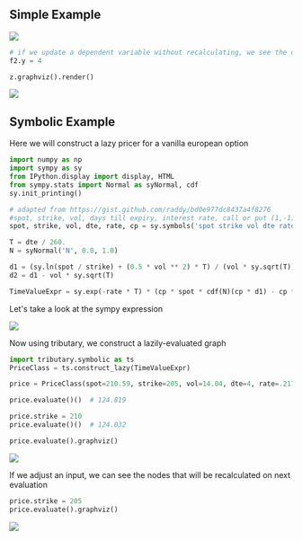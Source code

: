 ## Simple Example

![](https://raw.githubusercontent.com/timkpaine/tributary/master/docs/img/lazy/example.gif)

```python
# if we update a dependent variable without recalculating, we see the dependencies
f2.y = 4

z.graphviz().render()
```
![](https://raw.githubusercontent.com/timkpaine/tributary/master/docs/img/lazy/example2.png)

## Symbolic Example
Here we will construct a lazy pricer for a vanilla european option

```python
import numpy as np
import sympy as sy
from IPython.display import display, HTML
from sympy.stats import Normal as syNormal, cdf
sy.init_printing()

# adapted from https://gist.github.com/raddy/bd0e977dc8437a4f8276
#spot, strike, vol, days till expiry, interest rate, call or put (1,-1)
spot, strike, vol, dte, rate, cp = sy.symbols('spot strike vol dte rate cp')

T = dte / 260.
N = syNormal('N', 0.0, 1.0)

d1 = (sy.ln(spot / strike) + (0.5 * vol ** 2) * T) / (vol * sy.sqrt(T))
d2 = d1 - vol * sy.sqrt(T)

TimeValueExpr = sy.exp(-rate * T) * (cp * spot * cdf(N)(cp * d1) - cp * strike  * cdf(N)(cp * d2))
```

Let's take a look at the sympy expression

![](https://raw.githubusercontent.com/timkpaine/tributary/master/docs/img/lazy/example3.png)

Now using tributary, we construct a lazily-evaluated graph

```python
import tributary.symbolic as ts
PriceClass = ts.construct_lazy(TimeValueExpr)

price = PriceClass(spot=210.59, strike=205, vol=14.04, dte=4, rate=.2175, cp=-1)

price.evaluate()()  # 124.819

price.strike = 210
price.evaluate()()  # 124.032

price.evaluate().graphviz()
```

![](https://raw.githubusercontent.com/timkpaine/tributary/master/docs/img/lazy/example4.png)

If we adjust an input, we can see the nodes that will be recalculated on next evaluation


```python
price.strike = 205
price.evaluate().graphviz()
```

![](https://raw.githubusercontent.com/timkpaine/tributary/master/docs/img/lazy/example5.png)
